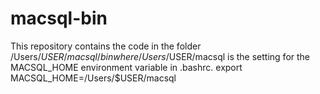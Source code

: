 # macsql-bin
This repository contains the code in the folder /Users/$USER/macsql/bin
where /Users/$USER/macsql is the setting for the MACSQL_HOME environment variable in .bashrc.
export MACSQL_HOME=/Users/$USER/macsql
